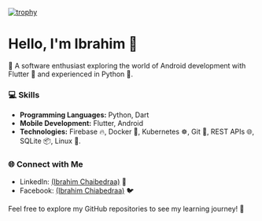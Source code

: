 [![trophy](https://github-profile-trophy.vercel.app/?username=Clothless)](https://github.com/ryo-ma/github-profile-trophy)


<h1>Hello, I'm Ibrahim 👋</h1>

  🚀 A software enthusiast exploring the world of Android development with Flutter 📱 and experienced in Python 🐍.

  ### 💻 Skills

  - **Programming Languages:** Python, Dart
  - **Mobile Development:** Flutter, Android
  - **Technologies:** Firebase 🔥, Docker 🐳, Kubernetes ☸️, Git 🐙, REST APIs 🌐, SQLite 📦, Linux 🐧.

  ### 🌐 Connect with Me

  - LinkedIn: <a href="https://www.linkedin.com/in/ibrahim-chaibedraa/">(Ibrahim Chaibedraa)</a> 📎
  - Facebook: <a href="https://www.facebook.com/Ibrahim.Chaibedraa/">(Ibrahim Chiabedraa)</a> 🐦

  Feel free to explore my GitHub repositories to see my learning journey! 🚀
</div>

